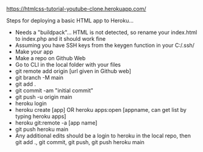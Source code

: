 https://htmlcss-tutorial-youtube-clone.herokuapp.com/

Steps for deploying a basic HTML app to Heroku...

* Needs a "buildpack"... HTML is not detected, so rename your index.html to index.php and it should work fine
* Assuming you have SSH keys from the keygen function in your C:/.ssh/
* Make your app
* Make a repo on Github Web
* Go to CLI in the local folder with your files
* git remote add origin [url given in Github web]
* git branch -M main
* git add .
* git commit -am "initial commit"
* git push -u origin main
* heroku login
* heroku create [app] OR heroku apps:open [appname, can get list by typing heroku apps]
* heroku git:remote -a [app name]
* git push heroku main
* Any additional edits should be a login to heroku in the local repo, then git add ., git commit, git push, git push heroku main